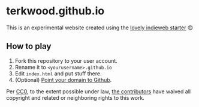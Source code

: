 # terkwood.github.io

This is an experimental website created using the
[lovely indieweb starter](https://github.com/indieweb/blank-gh-site) 😍

## How to play

1. Fork this repository to your user account.
2. Rename it to `<yourusername>.github.io`
3. Edit `index.html` and put stuff there.
4. (Optional) [Point your domain to Github](https://help.github.com/articles/using-a-custom-domain-with-github-pages/).

Per [CC0](http://creativecommons.org/publicdomain/zero/1.0/), to the extent possible under law, [the contributors](https://github.com/indieweb/blank-gh-site/graphs/contributors) have waived all copyright and related or neighboring rights to this work.
